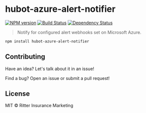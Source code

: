 # hubot-azure-alert-notifier
[![NPM version][npm-image]][npm-url] [![Build Status][travis-image]][travis-url] [![Dependency Status][daviddm-image]][daviddm-url]
> Notify for configured alert webhooks set on Microsoft Azure.

```bash
npm install hubot-azure-alert-notifier
```

## Contributing

Have an idea? Let's talk about it in an issue!

Find a bug? Open an issue or submit a pull request!

## License

MIT © Ritter Insurance Marketing

[npm-image]: https://badge.fury.io/js/hubot-azure-alert-notifier.svg
[npm-url]: https://npmjs.org/package/hubot-azure-alert-notifier
[travis-image]: https://travis-ci.org/ritterim/hubot-azure-alert-notifier.svg?branch=master
[travis-url]: https://travis-ci.org/ritterim/hubot-azure-alert-notifier
[daviddm-image]: https://david-dm.org/ritterim/hubot-azure-alert-notifier.svg?theme=shields.io
[daviddm-url]: https://david-dm.org/ritterim/hubot-azure-alert-notifier
